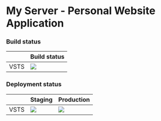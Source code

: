 # My Server - Personal Website Application

### Build status
|                |Build status
|----------------|-------------------------------|
|VSTS|![](https://atanasit.visualstudio.com/0718d046-0f70-423f-a0b7-c8c397d95c38/_apis/build/status/1)|

### Deployment status
|                |Staging|Production|
|----------------|-------------------------------|-----------------------------|
|VSTS|[<img src="https://atanasit.vsrm.visualstudio.com/_apis/public/Release/badge/0718d046-0f70-423f-a0b7-c8c397d95c38/2/2"/>](https://myserverappservice-staging.azurewebsites.net)           |[<img src="https://atanasit.vsrm.visualstudio.com/_apis/public/Release/badge/0718d046-0f70-423f-a0b7-c8c397d95c38/2/3"/>](https://atanas.it)            |
